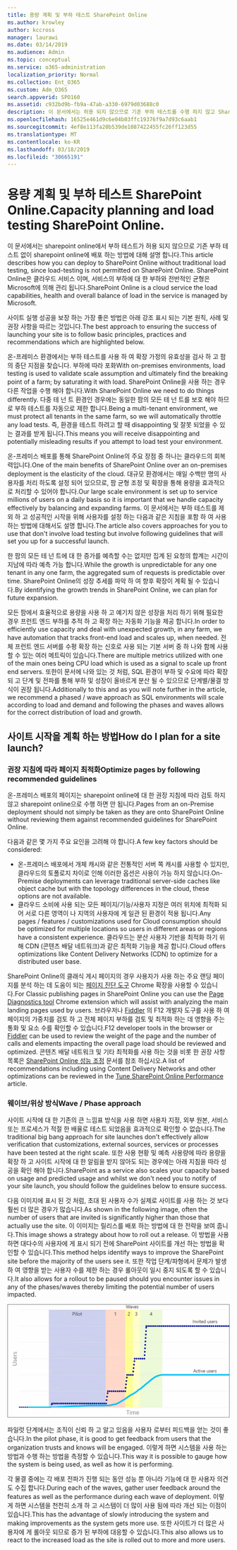 ```yaml
---
title: 용량 계획 및 부하 테스트 SharePoint Online
ms.author: krowley
author: kccross
manager: laurawi
ms.date: 03/14/2019
ms.audience: Admin
ms.topic: conceptual
ms.service: o365-administration
localization_priority: Normal
ms.collection: Ent_O365
ms.custom: Adm_O365
search.appverid: SPO160
ms.assetid: c932bd9b-fb9a-47ab-a330-6979d03688c0
description: 이 문서에서는 허용 되지 않으므로 기존 부하 테스트를 수행 하지 않고 SharePoint Online에 배포 하는 방법에 대해 설명 합니다.
ms.openlocfilehash: 16525e461d9c6e04b03ffc19376f9a7d93c6aab1
ms.sourcegitcommit: 4ef8e113fa20b539de1087422455fc26ff123d55
ms.translationtype: MT
ms.contentlocale: ko-KR
ms.lasthandoff: 03/18/2019
ms.locfileid: "30665191"
---
```

# <a name="capacity-planning-and-load-testing-sharepoint-online"></a><span data-ttu-id="ca4af-103">용량 계획 및 부하 테스트 SharePoint Online.</span><span class="sxs-lookup"><span data-stu-id="ca4af-103">Capacity planning and load testing SharePoint Online.</span></span>

<span data-ttu-id="ca4af-104">이 문서에서는 sharepoint online에서 부하 테스트가 허용 되지 않으므로 기존 부하 테스트 없이 sharepoint online에 배포 하는 방법에 대해 설명 합니다.</span><span class="sxs-lookup"><span data-stu-id="ca4af-104">This article describes how you can deploy to SharePoint Online without traditional load testing, since load-testing is not permitted on SharePoint Online.</span></span> <span data-ttu-id="ca4af-105">SharePoint Online은 클라우드 서비스 이며, 서비스의 부하에 대 한 부하와 전반적인 균형은 Microsoft에 의해 관리 됩니다.</span><span class="sxs-lookup"><span data-stu-id="ca4af-105">SharePoint Online is a cloud service the load capabilities, health and overall balance of load in the service is managed by Microsoft.</span></span>
  
<span data-ttu-id="ca4af-106">사이트 실행 성공을 보장 하는 가장 좋은 방법은 아래 강조 표시 되는 기본 원칙, 사례 및 권장 사항을 따르는 것입니다.</span><span class="sxs-lookup"><span data-stu-id="ca4af-106">The best approach to ensuring the success of launching your site is to follow basic principles, practices and recommendations which are highlighted below.</span></span>
  
<span data-ttu-id="ca4af-107">온-프레미스 환경에서는 부하 테스트를 사용 하 여 확장 가정의 유효성을 검사 하 고 팜의 중단 지점을 찾습니다. 부하에 따라 포화</span><span class="sxs-lookup"><span data-stu-id="ca4af-107">With on-premises environments, load testing is used to validate scale assumption and ultimately find the breaking point of a farm; by saturating it with load.</span></span> <span data-ttu-id="ca4af-108">SharePoint Online을 사용 하는 경우 다른 작업을 수행 해야 합니다.</span><span class="sxs-lookup"><span data-stu-id="ca4af-108">With SharePoint Online we need to do things differently.</span></span> <span data-ttu-id="ca4af-109">다중 테 넌 트 환경인 경우에는 동일한 팜의 모든 테 넌 트를 보호 해야 하므로 부하 테스트를 자동으로 제한 합니다.</span><span class="sxs-lookup"><span data-stu-id="ca4af-109">Being a multi-tenant environment, we must protect all tenants in the same farm, so we will automatically throttle any load tests.</span></span> <span data-ttu-id="ca4af-110">즉, 환경을 테스트 하려고 할 때 disappointing 및 잘못 되었을 수 있는 결과를 받게 됩니다.</span><span class="sxs-lookup"><span data-stu-id="ca4af-110">This means you will receive disappointing and potentially misleading results if you attempt to load test your environment.</span></span>
  
<span data-ttu-id="ca4af-111">온-프레미스 배포를 통해 SharePoint Online의 주요 장점 중 하나는 클라우드의 회복 력입니다.</span><span class="sxs-lookup"><span data-stu-id="ca4af-111">One of the main benefits of SharePoint Online over an on-premises deployment is the elasticity of the cloud.</span></span> <span data-ttu-id="ca4af-112">대규모 환경에서는 매일 수백만 명의 사용자를 처리 하도록 설정 되어 있으므로, 팜 균형 조정 및 확장을 통해 용량을 효과적으로 처리할 수 있어야 합니다.</span><span class="sxs-lookup"><span data-stu-id="ca4af-112">Our large scale environment is set up to service millions of users on a daily basis so it is important that we handle capacity effectively by balancing and expanding farms.</span></span> <span data-ttu-id="ca4af-113">이 문서에서는 부하 테스트를 제외 하 고 성공적인 시작을 위해 사용자를 설정 하는 다음과 같은 지침을 포함 하 여 사용 하는 방법에 대해서도 설명 합니다.</span><span class="sxs-lookup"><span data-stu-id="ca4af-113">The article also covers approaches for you to use that don't involve load testing but involve following guidelines that will set you up for a successful launch.</span></span> 
  
<span data-ttu-id="ca4af-114">한 팜의 모든 테 넌 트에 대 한 증가를 예측할 수는 없지만 집계 된 요청의 합계는 시간이 지남에 따라 예측 가능 합니다.</span><span class="sxs-lookup"><span data-stu-id="ca4af-114">While the growth is unpredictable for any one tenant in any one farm, the aggregated sum of requests is predictable over time.</span></span> <span data-ttu-id="ca4af-115">SharePoint Online의 성장 추세를 파악 하 여 향후 확장이 계획 될 수 있습니다.</span><span class="sxs-lookup"><span data-stu-id="ca4af-115">By identifying the growth trends in SharePoint Online, we can plan for future expansion.</span></span>
  
<span data-ttu-id="ca4af-116">모든 팜에서 효율적으로 용량을 사용 하 고 예기치 않은 성장을 처리 하기 위해 필요한 경우 프런트 엔드 부하를 추적 하 고 확장 하는 자동화 기능을 제공 합니다.</span><span class="sxs-lookup"><span data-stu-id="ca4af-116">In order to efficiently use capacity and deal with unexpected growth, in any farm, we have automation that tracks front-end load and scales up, when needed.</span></span> <span data-ttu-id="ca4af-117">전체 프런트 엔드 서버를 수평 확장 하는 신호로 사용 되는 기본 서버 중 하 나와 함께 사용할 수 있는 여러 메트릭이 있습니다.</span><span class="sxs-lookup"><span data-stu-id="ca4af-117">There are multiple metrics utilized with one of the main ones being CPU load which is used as a signal to scale up front end servers.</span></span> <span data-ttu-id="ca4af-118">또한이 문서에 나와 있는 것 처럼, SQL 환경이 부하 및 수요에 따라 확장 되 고 단계 및 전파를 통해 부하 및 성장이 올바르게 분산 될 수 있으므로 단계별/물결 방식이 권장 됩니다.</span><span class="sxs-lookup"><span data-stu-id="ca4af-118">Additionally to this and as you will note further in the article, we recommend a phased / wave approach as SQL environments will scale according to load and demand and following the phases and waves allows for the correct distribution of load and growth.</span></span> 
  
## <a name="how-do-i-plan-for-a-site-launch"></a><span data-ttu-id="ca4af-119">사이트 시작을 계획 하는 방법</span><span class="sxs-lookup"><span data-stu-id="ca4af-119">How do I plan for a site launch?</span></span>

### <a name="optimize-pages-by-following-recommended-guidelines"></a><span data-ttu-id="ca4af-120">권장 지침에 따라 페이지 최적화</span><span class="sxs-lookup"><span data-stu-id="ca4af-120">Optimize pages by following recommended guidelines</span></span>
<span data-ttu-id="ca4af-121">온-프레미스 배포의 페이지는 sharepoint online에 대 한 권장 지침에 따라 검토 하지 않고 sharepoint online으로 수행 하면 안 됩니다.</span><span class="sxs-lookup"><span data-stu-id="ca4af-121">Pages from an on-Premise deployment should not simply be taken as they are onto SharePoint Online without reviewing them against recommended guidelines for SharePoint Online.</span></span>

<span data-ttu-id="ca4af-122">다음과 같은 몇 가지 주요 요인을 고려해 야 합니다.</span><span class="sxs-lookup"><span data-stu-id="ca4af-122">A few key factors should be considered:</span></span>
- <span data-ttu-id="ca4af-123">온-프레미스 배포에서 개체 캐시와 같은 전통적인 서버 쪽 캐시를 사용할 수 있지만, 클라우드의 토폴로지 차이로 인해 이러한 옵션은 사용이 가능 하지 않습니다.</span><span class="sxs-lookup"><span data-stu-id="ca4af-123">On-Premise deployments can leverage traditional server-side caches like object cache but with the topology differences in the cloud, these options are not available.</span></span>
- <span data-ttu-id="ca4af-124">클라우드 소비에 사용 되는 모든 페이지/기능/사용자 지정은 여러 위치에 최적화 되어 서로 다른 영역이 나 지역의 사용자에 게 일관 된 환경이 적용 됩니다.</span><span class="sxs-lookup"><span data-stu-id="ca4af-124">Any pages / features / customizations used for Cloud consumption should be optimized for multiple locations so users in different areas or regions have a consistent experience.</span></span> <span data-ttu-id="ca4af-125">클라우드는 분산 사용자 기반을 최적화 하기 위해 CDN (콘텐츠 배달 네트워크)과 같은 최적화 기능을 제공 합니다.</span><span class="sxs-lookup"><span data-stu-id="ca4af-125">Cloud offers optimizations like Content Delivery Networks (CDN) to optimize for a distributed user base.</span></span>

<span data-ttu-id="ca4af-126">SharePoint Online의 클래식 게시 페이지의 경우 사용자가 사용 하는 주요 랜딩 페이지를 분석 하는 데 도움이 되는 [페이지 진단 도구](https://aka.ms/perftool) Chrome 확장을 사용할 수 있습니다.</span><span class="sxs-lookup"><span data-stu-id="ca4af-126">For Classic publishing pages in SharePoint Online you can use the [Page Diagnostics tool](https://aka.ms/perftool) Chrome extension which will assist with analyzing the main landing pages used by users.</span></span>
<span data-ttu-id="ca4af-127">브라우저나 [Fiddler](https://www.telerik.com/download/fiddler) 의 F12 개발자 도구를 사용 하 여 페이지의 가중치를 검토 하 고 전체 페이지 부하를 검토 및 최적화 하는 데 영향을 주는 통화 및 요소 수를 확인할 수 있습니다.</span><span class="sxs-lookup"><span data-stu-id="ca4af-127">F12 developer tools in the browser or [Fiddler](https://www.telerik.com/download/fiddler) can be used to review the weight of the page and the number of calls and elements impacting the overall page load should be reviewed and optimized.</span></span> <span data-ttu-id="ca4af-128">콘텐츠 배달 네트워크 및 기타 최적화를 사용 하는 것을 비롯 한 권장 사항 목록은 [SharePoint Online 성능 조정](https://aka.ms/spoperformance) 문서를 참조 하십시오.</span><span class="sxs-lookup"><span data-stu-id="ca4af-128">A list of recommendations including using Content Delivery Networks and other optimizations can be reviewed in the [Tune SharePoint Online Performance](https://aka.ms/spoperformance) article.</span></span>

### <a name="wave--phase-approach"></a><span data-ttu-id="ca4af-129">웨이브/위상 방식</span><span class="sxs-lookup"><span data-stu-id="ca4af-129">Wave / Phase approach</span></span>
<span data-ttu-id="ca4af-130">사이트 시작에 대 한 기존의 큰 느낌표 방식을 사용 하면 사용자 지정, 외부 원본, 서비스 또는 프로세스가 적절 한 배율로 테스트 되었음을 효과적으로 확인할 수 없습니다.</span><span class="sxs-lookup"><span data-stu-id="ca4af-130">The traditional big bang approach for site launches don't effectively allow verification that customizations, external sources, services or processes have been tested at the right scale.</span></span> <span data-ttu-id="ca4af-131">또한 사용 현황 및 예측 사용량에 따라 용량을 확장 하 고 사이트 시작에 대 한 알림을 받지 않아도 되는 경우에는 아래 지침을 따라 성공을 확인 해야 합니다.</span><span class="sxs-lookup"><span data-stu-id="ca4af-131">SharePoint as a service also scales your capacity based on usage and predicted usage and whilst we don't need you to notify of your site launch, you should follow the guidelines below to ensure success.</span></span>
  
<span data-ttu-id="ca4af-132">다음 이미지에 표시 된 것 처럼, 초대 된 사용자 수가 실제로 사이트를 사용 하는 것 보다 훨씬 더 많은 경우가 많습니다.</span><span class="sxs-lookup"><span data-stu-id="ca4af-132">As shown in the following image, often the number of users that are invited is significantly higher than those that actually use the site.</span></span> <span data-ttu-id="ca4af-133">이 이미지는 릴리스를 배포 하는 방법에 대 한 전략을 보여 줍니다.</span><span class="sxs-lookup"><span data-stu-id="ca4af-133">This image shows a strategy about how to roll out a release.</span></span> <span data-ttu-id="ca4af-134">이 방법을 사용 하면 대다수의 사용자에 게 표시 되기 전에 SharePoint 사이트를 개선 하는 방법을 확인할 수 있습니다.</span><span class="sxs-lookup"><span data-stu-id="ca4af-134">This method helps identify ways to improve the SharePoint site before the majority of the users see it.</span></span> <span data-ttu-id="ca4af-135">또한 작업 단계/파형에서 문제가 발생 하 여 영향을 받는 사용자 수를 제한 하는 경우 롤아웃이 일시 중지 되도록 할 수 있습니다.</span><span class="sxs-lookup"><span data-stu-id="ca4af-135">It also allows for a rollout to be paused should you encounter issues in any of the phases/waves thereby limiting the potential number of users impacted.</span></span>
  
![초대받은 사용자 및 활성 사용자를 보여 주는 그래프](media/0bc14a20-9420-4986-b9b9-fbcd2c6e0fb9.png)
  
<span data-ttu-id="ca4af-137">파일럿 단계에서는 조직이 신뢰 하 고 알고 있음을 사용자 로부터 피드백을 얻는 것이 좋습니다.</span><span class="sxs-lookup"><span data-stu-id="ca4af-137">In the pilot phase, it is good to get feedback from users that the organization trusts and knows will be engaged.</span></span> <span data-ttu-id="ca4af-138">이렇게 하면 시스템을 사용 하는 방법과 수행 하는 방법을 측정할 수 있습니다.</span><span class="sxs-lookup"><span data-stu-id="ca4af-138">This way it is possible to gauge how the system is being used, as well as how it is performing.</span></span>
  
<span data-ttu-id="ca4af-139">각 물결 중에는 각 배포 전파가 진행 되는 동안 성능 뿐 아니라 기능에 대 한 사용자 의견도 수집 합니다.</span><span class="sxs-lookup"><span data-stu-id="ca4af-139">During each of the waves, gather user feedback around the features as well as the performance during each wave of deployment.</span></span> <span data-ttu-id="ca4af-140">이렇게 하면 시스템을 천천히 소개 하 고 시스템이 더 많이 사용 됨에 따라 개선 되는 이점이 있습니다.</span><span class="sxs-lookup"><span data-stu-id="ca4af-140">This has the advantage of slowly introducing the system and making improvements as the system gets more use.</span></span> <span data-ttu-id="ca4af-141">또한 사이트가 더 많은 사용자에 게 롤아웃 되므로 증가 된 부하에 대응할 수 있습니다.</span><span class="sxs-lookup"><span data-stu-id="ca4af-141">This also allows us to react to the increased load as the site is rolled out to more and more users.</span></span>
